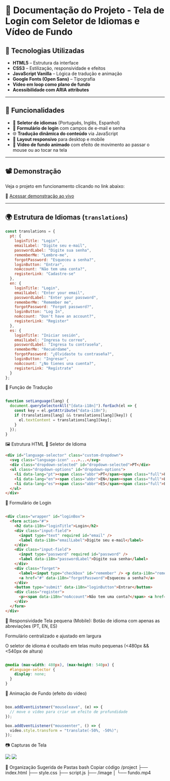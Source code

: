 # 📄 Documentação do Projeto - Tela de Login com Seletor de Idiomas e Vídeo de Fundo

## 🧩 Tecnologias Utilizadas

- **HTML5** – Estrutura da interface
- **CSS3** – Estilização, responsividade e efeitos
- **JavaScript Vanilla** – Lógica de tradução e animação
- **Google Fonts (Open Sans)** – Tipografia
- **Vídeo em loop como plano de fundo**
- **Acessibilidade com ARIA attributes**

---

## 🎯 Funcionalidades

- 💬 **Seletor de idiomas** (Português, Inglês, Espanhol)
- 🔐 **Formulário de login** com campos de e-mail e senha
- 🌐 **Tradução dinâmica do conteúdo** via JavaScript
- 📱 **Layout responsivo** para desktop e mobile
- 🎥 **Vídeo de fundo animado** com efeito de movimento ao passar o mouse ou ao tocar na tela

---

## 📽️ Demonstração

Veja o projeto em funcionamento clicando no link abaixo:

🔗 [Acessar demonstração ao vivo](https://minfermis.github.io/glassmorphism-Full-Screen-Background-Video/)

---

## 🌍 Estrutura de Idiomas (`translations`)

```js
const translations = {
  pt: {
    loginTitle: "Login",
    emailLabel: "Digite seu e-mail",
    passwordLabel: "Digite sua senha",
    rememberMe: "Lembre-me",
    forgotPassword: "Esqueceu a senha?",
    loginButton: "Entrar",
    noAccount: "Não tem uma conta?",
    registerLink: "Cadastre-se"
  },
  en: {
    loginTitle: "Login",
    emailLabel: "Enter your email",
    passwordLabel: "Enter your password",
    rememberMe: "Remember me",
    forgotPassword: "Forgot password?",
    loginButton: "Log In",
    noAccount: "Don't have an account?",
    registerLink: "Register"
  },
  es: {
    loginTitle: "Iniciar sesión",
    emailLabel: "Ingresa tu correo",
    passwordLabel: "Ingresa tu contraseña",
    rememberMe: "Recuérdame",
    forgotPassword: "¿Olvidaste tu contraseña?",
    loginButton: "Ingresar",
    noAccount: "¿No tienes una cuenta?",
    registerLink: "Regístrate"
  }
};  
```


🧠 Função de Tradução
```js

function setLanguage(lang) {
  document.querySelectorAll("[data-i18n]").forEach(el => {
    const key = el.getAttribute("data-i18n");
    if (translations[lang] && translations[lang][key]) {
      el.textContent = translations[lang][key];
    }
  });
}
```

🖼️ Estrutura HTML
📌 Seletor de Idioma
```html
<div id="language-selector" class="custom-dropdown">
  <svg class="language-icon" ...>...</svg>
  <div class="dropdown-selected" id="dropdown-selected">PT</div>
  <ul class="dropdown-options" id="dropdown-options">
    <li data-lang="pt"><span class="abbr">PT</span><span class="full">Português</span></li>
    <li data-lang="en"><span class="abbr">EN</span><span class="full">English</span></li>
    <li data-lang="es"><span class="abbr">ES</span><span class="full">Español</span></li>
  </ul>
</div>
```
🔐 Formulário de Login
```html

<div class="wrapper" id="loginBox">
  <form action="#">
    <h2 data-i18n="loginTitle">Login</h2>
    <div class="input-field">
      <input type="text" required id="email" />
      <label data-i18n="emailLabel">Digite seu e-mail</label>
    </div>
    <div class="input-field">
      <input type="password" required id="password" />
      <label data-i18n="passwordLabel">Digite sua senha</label>
    </div>
    <div class="forget">
      <label><input type="checkbox" id="remember" /> <p data-i18n="rememberMe">Lembre-me</p></label>
      <a href="#" data-i18n="forgotPassword">Esqueceu a senha?</a>
    </div>
    <button type="submit" data-i18n="loginButton">Entrar</button>
    <div class="register">
      <p><span data-i18n="noAccount">Não tem uma conta?</span> <a href="#" data-i18n="registerLink">Cadastre-se</a></p>
    </div>
  </form>
</div>
```
📱 Responsividade
Tela pequena (Mobile):
Botão de idioma com apenas as abreviações (PT, EN, ES)

Formulário centralizado e ajustado em largura

O seletor de idioma é ocultado em telas muito pequenas (<480px && <540px de altura)

```css

@media (max-width: 480px), (max-height: 540px) {
  #language-selector {
    display: none;
  }
}
```

🌌 Animação de Fundo (efeito do vídeo)
```js

box.addEventListener("mouseleave", (e) => {
  // move o vídeo para criar um efeito de profundidade
});

box.addEventListener("mouseenter", () => {
  video.style.transform = "translate(-50%, -50%)";
});
```
📷 Capturas de Tela

<img src="image/login-pc.jpg">

<img src="image/cel-login.jpg">


📁 Organização Sugerida de Pastas
bash
Copiar código
/project
├── index.html
├── style.css
├── script.js
├── /image
│   └── fundo.mp4
